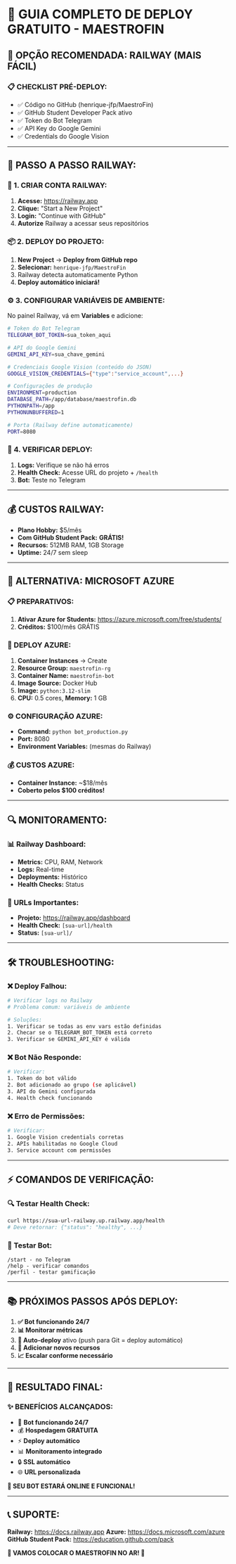 # 🚀 GUIA COMPLETO DE DEPLOY GRATUITO - MAESTROFIN

## 🎯 **OPÇÃO RECOMENDADA: RAILWAY (MAIS FÁCIL)**

### **📋 CHECKLIST PRÉ-DEPLOY:**
- ✅ Código no GitHub (henrique-jfp/MaestroFin)
- ✅ GitHub Student Developer Pack ativo
- ✅ Token do Bot Telegram
- ✅ API Key do Google Gemini
- ✅ Credentials do Google Vision

---

## 🐳 **PASSO A PASSO RAILWAY:**

### **🔗 1. CRIAR CONTA RAILWAY:**
1. **Acesse:** https://railway.app
2. **Clique:** "Start a New Project"
3. **Login:** "Continue with GitHub"
4. **Autorize** Railway a acessar seus repositórios

### **📦 2. DEPLOY DO PROJETO:**
1. **New Project** → **Deploy from GitHub repo**
2. **Selecionar:** `henrique-jfp/MaestroFin`
3. Railway detecta automaticamente Python
4. **Deploy automático iniciará!**

### **⚙️ 3. CONFIGURAR VARIÁVEIS DE AMBIENTE:**

No painel Railway, vá em **Variables** e adicione:

```bash
# Token do Bot Telegram
TELEGRAM_BOT_TOKEN=sua_token_aqui

# API do Google Gemini
GEMINI_API_KEY=sua_chave_gemini

# Credenciais Google Vision (conteúdo do JSON)
GOOGLE_VISION_CREDENTIALS={"type":"service_account",...}

# Configurações de produção
ENVIRONMENT=production
DATABASE_PATH=/app/database/maestrofin.db
PYTHONPATH=/app
PYTHONUNBUFFERED=1

# Porta (Railway define automaticamente)
PORT=8080
```

### **🎯 4. VERIFICAR DEPLOY:**
1. **Logs:** Verifique se não há erros
2. **Health Check:** Acesse URL do projeto + `/health`
3. **Bot:** Teste no Telegram

---

## 💰 **CUSTOS RAILWAY:**
- **Plano Hobby:** $5/mês
- **Com GitHub Student Pack:** **GRÁTIS!**
- **Recursos:** 512MB RAM, 1GB Storage
- **Uptime:** 24/7 sem sleep

---

## 🔷 **ALTERNATIVA: MICROSOFT AZURE**

### **📋 PREPARATIVOS:**
1. **Ativar Azure for Students:** https://azure.microsoft.com/free/students/
2. **Créditos:** $100/mês GRÁTIS

### **🚀 DEPLOY AZURE:**
1. **Container Instances** → Create
2. **Resource Group:** `maestrofin-rg`
3. **Container Name:** `maestrofin-bot`
4. **Image Source:** Docker Hub
5. **Image:** `python:3.12-slim`
6. **CPU:** 0.5 cores, **Memory:** 1 GB

### **⚙️ CONFIGURAÇÃO AZURE:**
- **Command:** `python bot_production.py`
- **Port:** 8080
- **Environment Variables:** (mesmas do Railway)

### **💰 CUSTOS AZURE:**
- **Container Instance:** ~$18/mês
- **Coberto pelos $100 créditos!**

---

## 🔍 **MONITORAMENTO:**

### **📊 Railway Dashboard:**
- **Metrics:** CPU, RAM, Network
- **Logs:** Real-time
- **Deployments:** Histórico
- **Health Checks:** Status

### **🔧 URLs Importantes:**
- **Projeto:** https://railway.app/dashboard
- **Health Check:** `[sua-url]/health`
- **Status:** `[sua-url]/`

---

## 🛠️ **TROUBLESHOOTING:**

### **❌ Deploy Falhou:**
```bash
# Verificar logs no Railway
# Problema comum: variáveis de ambiente

# Soluções:
1. Verificar se todas as env vars estão definidas
2. Checar se o TELEGRAM_BOT_TOKEN está correto
3. Verificar se GEMINI_API_KEY é válida
```

### **❌ Bot Não Responde:**
```bash
# Verificar:
1. Token do bot válido
2. Bot adicionado ao grupo (se aplicável)  
3. API do Gemini configurada
4. Health check funcionando
```

### **❌ Erro de Permissões:**
```bash
# Verificar:
1. Google Vision credentials corretas
2. APIs habilitadas no Google Cloud
3. Service account com permissões
```

---

## ⚡ **COMANDOS DE VERIFICAÇÃO:**

### **🔍 Testar Health Check:**
```bash
curl https://sua-url-railway.up.railway.app/health
# Deve retornar: {"status": "healthy", ...}
```

### **🤖 Testar Bot:**
```
/start - no Telegram
/help - verificar comandos
/perfil - testar gamificação
```

---

## 📚 **PRÓXIMOS PASSOS APÓS DEPLOY:**

1. **✅ Bot funcionando 24/7**
2. **📊 Monitorar métricas** 
3. **🔄 Auto-deploy** ativo (push para Git = deploy automático)
4. **🎯 Adicionar novos recursos**
5. **📈 Escalar conforme necessário**

---

## 🎉 **RESULTADO FINAL:**

### **✨ BENEFÍCIOS ALCANÇADOS:**
- 🚀 **Bot funcionando 24/7**
- 💰 **Hospedagem GRATUITA** 
- ⚡ **Deploy automático**
- 📊 **Monitoramento integrado**
- 🔒 **SSL automático**
- 🌐 **URL personalizada**

**🎊 SEU BOT ESTARÁ ONLINE E FUNCIONAL!**

---

## 📞 **SUPORTE:**

**Railway:** https://docs.railway.app
**Azure:** https://docs.microsoft.com/azure
**GitHub Student Pack:** https://education.github.com/pack

**🚀 VAMOS COLOCAR O MAESTROFIN NO AR! 🚀**
